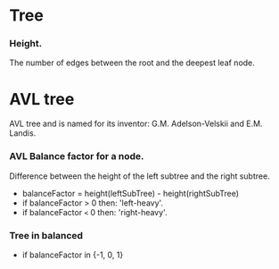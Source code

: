 # Tree
### Height.
The number of edges between the root and the deepest leaf node.

# AVL tree
AVL tree and is named for its inventor: G.M. Adelson-Velskii and E.M. Landis.
### AVL Balance factor for a node.
Difference between the height of the left subtree and the right subtree.
- balanceFactor = height(leftSubTree) - height(rightSubTree)
- if balanceFactor > 0 then: 'left-heavy'.
- if balanceFactor `<` 0 then: 'right-heavy'.

### Tree in balanced
- if balanceFactor in {-1, 0, 1}


